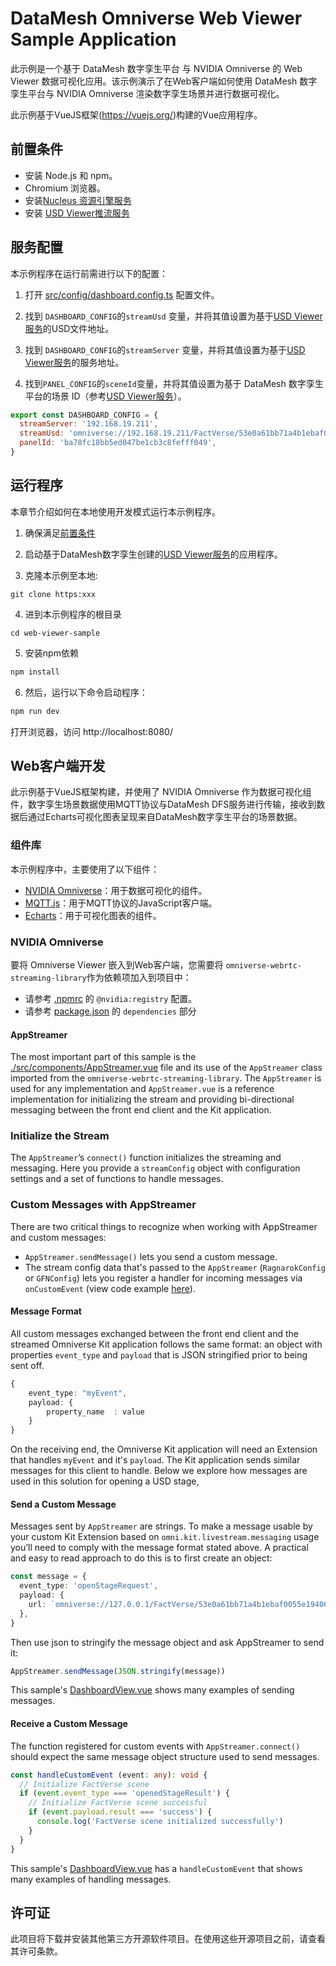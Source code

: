 # DataMesh Omniverse Web Viewer Sample Application

此示例是一个基于 DataMesh 数字孪生平台 与 NVIDIA Omniverse 的 Web Viewer 数据可视化应用。该示例演示了在Web客户端如何使用 DataMesh 数字孪生平台与 NVIDIA Omniverse 渲染数字孪生场景并进行数据可视化。

此示例基于VueJS框架(https://vuejs.org/)构建的Vue应用程序。

## 前置条件

- 安装 Node.js 和 npm。
- Chromium 浏览器。
- 安装[Nucleus 资源引擎服务](https://81biz.sharepoint.com/:o:/s/DataMeshDev/EjQ66QdSmNxBn8YBzOoXazABpth5pxqqnSgh0-gPSvpIMw?e=kso5oZ)
- 安装 [USD Viewer推流服务](https://81biz.sharepoint.com/:o:/s/DataMeshDev/EjQ66QdSmNxBn8YBzOoXazABpth5pxqqnSgh0-gPSvpIMw?e=kso5oZ)

## 服务配置

本示例程序在运行前需进行以下的配置：

1. 打开 [src/config/dashboard.config.ts](src/config//dashboard.config.ts) 配置文件。

2. 找到 `DASHBOARD_CONFIG`的`streamUsd` 变量，并将其值设置为基于[USD Viewer服务](https://81biz.sharepoint.com/:o:/s/DataMeshDev/EjQ66QdSmNxBn8YBzOoXazABpth5pxqqnSgh0-gPSvpIMw?e=kso5oZ)的USD文件地址。

3. 找到 `DASHBOARD_CONFIG`的`streamServer` 变量，并将其值设置为基于[USD Viewer服务](https://81biz.sharepoint.com/:o:/s/DataMeshDev/EjQ66QdSmNxBn8YBzOoXazABpth5pxqqnSgh0-gPSvpIMw?e=kso5oZ)的服务地址。

4. 找到`PANEL_CONFIG`的`sceneId`变量，并将其值设置为基于 DataMesh 数字孪生平台的场景 ID（参考[USD Viewer服务](https://81biz.sharepoint.com/:o:/s/DataMeshDev/EjQ66QdSmNxBn8YBzOoXazABpth5pxqqnSgh0-gPSvpIMw?e=kso5oZ)）。

```javascript
export const DASHBOARD_CONFIG = {
  streamServer: '192.168.19.211',
  streamUsd: 'omniverse://192.168.19.211/FactVerse/53e0a61bb71a4b1ebaf0055e19406cbf.usd',
  panelId: 'ba78fc18bb5ed047be1cb3c8fefff049',
}
```

## 运行程序

本章节介绍如何在本地使用开发模式运行本示例程序。

1. 确保满足[前置条件](#前置条件)

2. 启动基于DataMesh数字孪生创建的[USD Viewer服务](https://81biz.sharepoint.com/:o:/s/DataMeshDev/EjQ66QdSmNxBn8YBzOoXazABpth5pxqqnSgh0-gPSvpIMw?e=kso5oZ)的应用程序。

3. 克隆本示例至本地:

```
git clone https:xxx
```

4. 进到本示例程序的根目录

```
cd web-viewer-sample
```

5. 安装npm依赖

```bash
npm install
```

6. 然后，运行以下命令启动程序：

```bash
npm run dev
```

打开浏览器，访问 http://localhost:8080/

## Web客户端开发

此示例基于VueJS框架构建，并使用了 NVIDIA Omniverse 作为数据可视化组件，数字孪生场景数据使用MQTT协议与DataMesh DFS服务进行传输，接收到数据后通过Echarts可视化图表呈现来自DataMesh数字孪生平台的场景数据。

### 组件库

本示例程序中，主要使用了以下组件：

- [NVIDIA Omniverse](https://github.com/NVIDIA-Omniverse/web-viewer-sample)：用于数据可视化的组件。
- [MQTT.js](https://github.com/mqttjs/MQTT.js)：用于MQTT协议的JavaScript客户端。
- [Echarts](https://echarts.apache.org/zh/index.html)：用于可视化图表的组件。

### NVIDIA Omniverse

要将 Omniverse Viewer 嵌入到Web客户端，您需要将 `omniverse-webrtc-streaming-library`作为依赖项加入到项目中：

- 请参考 [.npmrc](.npmrc) 的 `@nvidia:registry` 配置。
- 请参考 [package.json](package.json) 的 `dependencies` 部分

#### AppStreamer

The most important part of this sample is the [./src/components/AppStreamer.vue](./src/components/AppStreamer.vue) file and its
use of the `AppStreamer` class imported from the `omniverse-webrtc-streaming-library`.
The `AppStreamer` is used for any implementation and `AppStreamer.vue` is a reference implementation
for initializing the stream and providing bi-directional messaging between the front end client
and the Kit application.

### Initialize the Stream

The `AppStreamer`’s `connect()` function initializes the streaming and messaging. Here you provide a
`streamConfig` object with configuration settings and a set of functions to handle messages.

### Custom Messages with AppStreamer

There are two critical things to recognize when working with AppStreamer and custom messages:

- `AppStreamer.sendMessage()` lets you send a custom message.
- The stream config data that's passed to the `AppStreamer` (`RagnarokConfig` or `GFNConfig`) lets you register a handler for incoming messages via `onCustomEvent` (view code example [here](./src/components/AppStreamer.vue#L65)).

#### Message Format

All custom messages exchanged between the front end client and the streamed Omniverse Kit application follows the same format:
an object with properties `event_type` and `payload` that is JSON stringified prior to being sent off.

```typescript
{
    event_type: "myEvent",
    payload: {
        property_name  : value
    }
}
```

On the receiving end, the Omniverse Kit application will need an Extension that handles `myEvent` and it's `payload`. The Kit
application sends similar messages for this client to handle. Below we explore how messages are used in this solution for
opening a USD stage,

#### Send a Custom Message

Messages sent by `AppStreamer` are strings. To make a message usable by your custom Kit Extension based on
`omni.kit.livestream.messaging` usage you’ll need to comply with the message format stated above.
A practical and easy to read approach to do this is to first create an object:

```typescript
const message = {
  event_type: 'openStageRequest',
  payload: {
    url: `omniverse://127.0.0.1/FactVerse/53e0a61bb71a4b1ebaf0055e19406cbf.usd`, //Omniverse usd url
  },
}
```

Then use json to stringify the message object and ask AppStreamer to send it:

```typescript
AppStreamer.sendMessage(JSON.stringify(message))
```

This sample's [DashboardView.vue](src/views/DashboardView.vue#L55) shows many examples of sending messages.

#### Receive a Custom Message

The function registered for custom events with `AppStreamer.connect()` should expect the same message object
structure used to send messages.

```typescript
const handleCustomEvent (event: any): void {
  // Initialize FactVerse scene
  if (event.event_type === 'openedStageResult') {
    // Initialize FactVerse scene successful
    if (event.payload.result === 'success') {
      console.log('FactVerse scene initialized successfully')
    }
  }
}
```

This sample's [DashboardView.vue](src/views/DashboardView.vue#L77) has a `handleCustomEvent` that shows many examples of handling messages.

## 许可证

此项目将下载并安装其他第三方开源软件项目。在使用这些开源项目之前，请查看其许可条款。
